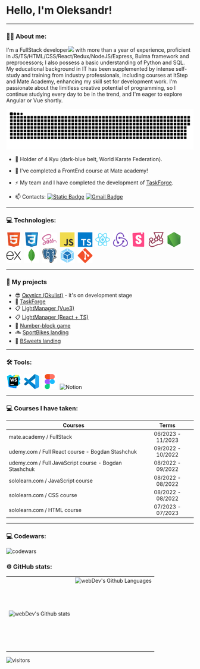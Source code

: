 # Hello, I'm Oleksandr!

---

### :man_technologist: About me:

I'm a FullStack developer<img src="https://media.giphy.com/media/WUlplcMpOCEmTGBtBW/giphy.gif" width="30px"> with more than a year of experience, proficient in JS/TS/HTML/CSS/React/Redux/NodeJS/Express, Bulma
framework and preprocessors; I also possess a basic understanding of Python and SQL. My educational background in IT
has been supplemented by intense self-study and training from industry professionals, including courses at ItStep and
Mate Academy, enhancing my skill set for development work. I'm passionate about the limitless creative potential of
programming, so I continue studying every day to be in the trend, and I'm eager to explore Angular or Vue shortly.

<p align="center">
 <img width="600" src="assets/github-snake.svg" alt="snake"/>
</p>

- :1st_place_medal: Holder of 4 Kyu (dark-blue belt, World Karate Federation).

- :seedling: I've completed a FrontEnd course at Mate academy!

- :zap: My team and I have completed the development of [TaskForge](https://github.com/mate-oct28-team19/taskforge).

- :mailbox: Contacts: [![Static Badge](https://img.shields.io/badge/-oleksandr_shtonda-blue%3Fstyle%3Dflat%26logo%3DTelegram%26logoColor%3Dwhite?logo=telegram&color=blue)](https://t.me/oleksandr_shtonda) [![Gmail Badge](https://img.shields.io/badge/-Gmail-red?style=flat&logo=Gmail&logoColor=white)](mailto:oleksandrshtonda@gmail.com)

---

### 💻 Technologies:

<div>
  <img src="https://github.com/devicons/devicon/blob/master/icons/html5/html5-original.svg" title="html5" alt="html5" width="40" height="40"/>&nbsp;
  <img src="https://github.com/devicons/devicon/blob/master/icons/css3/css3-original.svg" title="css" alt="css" width="40" height="40"/>&nbsp;
  <img src="https://github.com/devicons/devicon/blob/master/icons/sass/sass-original.svg" title="sass/scss" alt="sass/scss" width="40" height="40"/>&nbsp;
  <img src="https://github.com/devicons/devicon/blob/master/icons/javascript/javascript-original.svg" title="javascript" alt="javascript" width="40" height="40"/>&nbsp;
  <img src="https://github.com/devicons/devicon/blob/master/icons/typescript/typescript-original.svg" title="typescript" alt="typescript" width="40" height="40"/>&nbsp;
  <img src="https://github.com/devicons/devicon/blob/master/icons/react/react-original.svg" title="reactjs" alt="reactjs" width="40" height="40"/>&nbsp;
  <img src="https://github.com/devicons/devicon/blob/master/icons/redux/redux-original.svg" title="redux" alt="redux" width="40" height="40"/>&nbsp;
  <img src="https://github.com/devicons/devicon/blob/master/icons/storybook/storybook-original.svg" title="StoryBook" alt="StoryBook" width="40" height="40"/>&nbsp;
  <img src="https://github.com/devicons/devicon/blob/master/icons/jest/jest-plain.svg" title="jest" alt="jest" width="40" height="40"/>&nbsp;
  <img src="https://github.com/devicons/devicon/blob/master/icons/nodejs/nodejs-original.svg" title="nodejs" alt="nodejs" width="40" height="40"/>&nbsp;
  <img src="https://github.com/devicons/devicon/blob/master/icons/express/express-original.svg" title="express" alt="express" width="40" height="40"/>&nbsp;
  <img src="https://github.com/devicons/devicon/blob/master/icons/mongodb/mongodb-original.svg" title="mongodb" alt="mongodb" width="40" height="40"/>&nbsp;
  <img src="https://github.com/devicons/devicon/blob/master/icons/postgresql/postgresql-original.svg" title="postgresql" alt="postgresql" width="40" height="40"/>&nbsp;
  <img src="https://github.com/devicons/devicon/blob/master/icons/webpack/webpack-original.svg" title="webpack" alt="webpack" width="40" height="40"/>&nbsp;
  <img src="https://github.com/devicons/devicon/blob/master/icons/git/git-original.svg" title="git" alt="git" width="40" height="40"/>&nbsp;
</div>

---

### 📂 My projects

- 😎 [Окуліст (Okulist)](https://github.com/Optic-Okulist/Optic_okulist) - it's on development stage
- 📆 [TaskForge](https://github.com/mate-oct28-team19/taskforge)
- 📋 [LightManager (Vue3)](https://github.com/oleksandrshtonda/vue3_todo-app)
- 📋 [LightManager (React + TS)](https://github.com/oleksandrshtonda/todo-app-with-api)
- :game_die: [Number-block game](https://github.com/oleksandrshtonda/2048-game)
- :bike: [SportBikes landing](https://github.com/oleksandrshtonda/mybike-landing)
- :cookie: [BSweets landing](https://github.com/oleksandrshtonda/bakerlab-landing)

---

### 🛠 Tools:

<div>
  <img src="https://github.com/devicons/devicon/blob/master/icons/webstorm/webstorm-original.svg" title="webstorm" alt="webstorm" width="40" height="40"/>&nbsp;
  <img src="https://github.com/devicons/devicon/blob/master/icons/vscode/vscode-original.svg" title="vscode" alt="vscode" width="40" height="40"/>&nbsp;
  <img src="https://github.com/devicons/devicon/blob/master/icons/figma/figma-original.svg" title="figma" alt="figma" width="40" height="40"/>&nbsp;
  <img src="https://upload.wikimedia.org/wikipedia/commons/e/e9/Notion-logo.svg" title="Notion" alt="Notion" width="40" height="40"/>&nbsp;
</div>

---

### 💻 Courses I have taken:

| Courses                                                         | Terms             |
| ----------------------------------------------------------------| :---------------: |
| mate.academy / FullStack                                        | 06/2023 - 11/2023 |
| udemy.com / Full React course - Bogdan Stashchuk                | 09/2022 - 10/2022 |
| udemy.com / Full JavaScript course - Bogdan Stashchuk           | 08/2022 - 09/2022 |
| sololearn.com / JavaScript course                               | 08/2022 - 08/2022 |
| sololearn.com / CSS course                                      | 08/2022 - 08/2022 |
| sololearn.com / HTML course                                     | 07/2023 - 07/2023 |

--- 

### 💻 Codewars:

![codewars](https://www.codewars.com/users/wildovaniy/badges/large)

### ⚙️ GitHub stats:

<table>
  <tr>
    <td>
      <img align="left" src="http://github-readme-streak-stats.herokuapp.com?user=oleksandrshtonda&theme=transparent&hide_border=true" alt="webDev's Github stats" />
    </td>
    <td>
      <img height="195px" align="right" alt="webDev's Github Languages" src="https://github-readme-stats.vercel.app/api/top-langs/?username=oleksandrshtonda&layout=compact&theme=vision-friendly-dark" />
    </td>
  </tr>
</table>

![visitors](https://visitor-badge.laobi.icu/badge?page_id=oleksandrshtonda)
